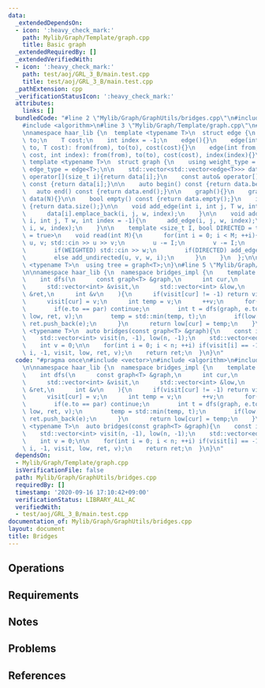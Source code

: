 ```yaml
---
data:
  _extendedDependsOn:
  - icon: ':heavy_check_mark:'
    path: Mylib/Graph/Template/graph.cpp
    title: Basic graph
  _extendedRequiredBy: []
  _extendedVerifiedWith:
  - icon: ':heavy_check_mark:'
    path: test/aoj/GRL_3_B/main.test.cpp
    title: test/aoj/GRL_3_B/main.test.cpp
  _pathExtension: cpp
  _verificationStatusIcon: ':heavy_check_mark:'
  attributes:
    links: []
  bundledCode: "#line 2 \"Mylib/Graph/GraphUtils/bridges.cpp\"\n#include <vector>\n\
    #include <algorithm>\n#line 3 \"Mylib/Graph/Template/graph.cpp\"\n#include <iostream>\n\
    \nnamespace haar_lib {\n  template <typename T>\n  struct edge {\n    int from,\
    \ to;\n    T cost;\n    int index = -1;\n    edge(){}\n    edge(int from, int\
    \ to, T cost): from(from), to(to), cost(cost){}\n    edge(int from, int to, T\
    \ cost, int index): from(from), to(to), cost(cost), index(index){}\n  };\n\n \
    \ template <typename T>\n  struct graph {\n    using weight_type = T;\n    using\
    \ edge_type = edge<T>;\n\n    std::vector<std::vector<edge<T>>> data;\n\n    auto&\
    \ operator[](size_t i){return data[i];}\n    const auto& operator[](size_t i)\
    \ const {return data[i];}\n\n    auto begin() const {return data.begin();}\n \
    \   auto end() const {return data.end();}\n\n    graph(){}\n    graph(int N):\
    \ data(N){}\n\n    bool empty() const {return data.empty();}\n    int size() const\
    \ {return data.size();}\n\n    void add_edge(int i, int j, T w, int index = -1){\n\
    \      data[i].emplace_back(i, j, w, index);\n    }\n\n    void add_undirected(int\
    \ i, int j, T w, int index = -1){\n      add_edge(i, j, w, index);\n      add_edge(j,\
    \ i, w, index);\n    }\n\n    template <size_t I, bool DIRECTED = true, bool WEIGHTED\
    \ = true>\n    void read(int M){\n      for(int i = 0; i < M; ++i){\n        int\
    \ u, v; std::cin >> u >> v;\n        u -= I;\n        v -= I;\n        T w = 1;\n\
    \        if(WEIGHTED) std::cin >> w;\n        if(DIRECTED) add_edge(u, v, w, i);\n\
    \        else add_undirected(u, v, w, i);\n      }\n    }\n  };\n\n  template\
    \ <typename T>\n  using tree = graph<T>;\n}\n#line 5 \"Mylib/Graph/GraphUtils/bridges.cpp\"\
    \n\nnamespace haar_lib {\n  namespace bridges_impl {\n    template <typename T>\n\
    \    int dfs(\n      const graph<T> &graph,\n      int cur,\n      int par,\n\
    \      std::vector<int> &visit,\n      std::vector<int> &low,\n      std::vector<edge<T>>\
    \ &ret,\n      int &v\n    ){\n      if(visit[cur] != -1) return visit[cur];\n\
    \      visit[cur] = v;\n      int temp = v;\n      ++v;\n      for(auto &e : graph[cur]){\n\
    \        if(e.to == par) continue;\n        int t = dfs(graph, e.to, cur, visit,\
    \ low, ret, v);\n        temp = std::min(temp, t);\n        if(low[e.to] > visit[cur])\
    \ ret.push_back(e);\n      }\n      return low[cur] = temp;\n    }\n  }\n\n  template\
    \ <typename T>\n  auto bridges(const graph<T> &graph){\n    const int n = graph.size();\n\
    \    std::vector<int> visit(n, -1), low(n, -1);\n    std::vector<edge<T>> ret;\n\
    \    int v = 0;\n\n    for(int i = 0; i < n; ++i) if(visit[i] == -1) bridges_impl::dfs(graph,\
    \ i, -1, visit, low, ret, v);\n    return ret;\n  }\n}\n"
  code: "#pragma once\n#include <vector>\n#include <algorithm>\n#include \"Mylib/Graph/Template/graph.cpp\"\
    \n\nnamespace haar_lib {\n  namespace bridges_impl {\n    template <typename T>\n\
    \    int dfs(\n      const graph<T> &graph,\n      int cur,\n      int par,\n\
    \      std::vector<int> &visit,\n      std::vector<int> &low,\n      std::vector<edge<T>>\
    \ &ret,\n      int &v\n    ){\n      if(visit[cur] != -1) return visit[cur];\n\
    \      visit[cur] = v;\n      int temp = v;\n      ++v;\n      for(auto &e : graph[cur]){\n\
    \        if(e.to == par) continue;\n        int t = dfs(graph, e.to, cur, visit,\
    \ low, ret, v);\n        temp = std::min(temp, t);\n        if(low[e.to] > visit[cur])\
    \ ret.push_back(e);\n      }\n      return low[cur] = temp;\n    }\n  }\n\n  template\
    \ <typename T>\n  auto bridges(const graph<T> &graph){\n    const int n = graph.size();\n\
    \    std::vector<int> visit(n, -1), low(n, -1);\n    std::vector<edge<T>> ret;\n\
    \    int v = 0;\n\n    for(int i = 0; i < n; ++i) if(visit[i] == -1) bridges_impl::dfs(graph,\
    \ i, -1, visit, low, ret, v);\n    return ret;\n  }\n}\n"
  dependsOn:
  - Mylib/Graph/Template/graph.cpp
  isVerificationFile: false
  path: Mylib/Graph/GraphUtils/bridges.cpp
  requiredBy: []
  timestamp: '2020-09-16 17:10:42+09:00'
  verificationStatus: LIBRARY_ALL_AC
  verifiedWith:
  - test/aoj/GRL_3_B/main.test.cpp
documentation_of: Mylib/Graph/GraphUtils/bridges.cpp
layout: document
title: Bridges
---
```


## Operations

## Requirements

## Notes

## Problems

## References
